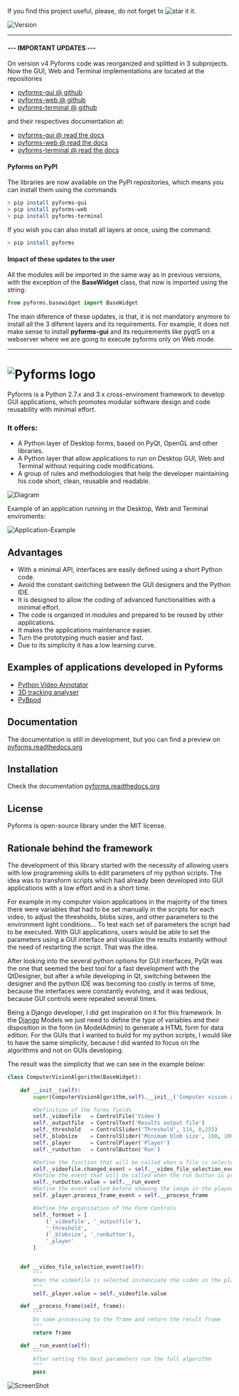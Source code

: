 If you find this project useful, please, do not forget to ![star it](https://raw.githubusercontent.com/UmSenhorQualquer/pyforms/v1.0.beta/docs/imgs/start.png?raw=true "Screen") it.

![Version](https://img.shields.io/badge/version-4-green.svg "Screen")


---

#### --- IMPORTANT UPDATES ---
On version v4 Pyforms code was reorganized and splitted in 3 subprojects. Now the GUI, Web and Terminal implementations are located at the repositories

- [pyforms-gui @ github](https://github.com/UmSenhorQualquer/pyforms-gui)
- [pyforms-web @ github](https://github.com/UmSenhorQualquer/pyforms-web)
- [pyforms-terminal @ github](https://github.com/UmSenhorQualquer/pyforms-terminal)

and their respectives documentation at:

- [pyforms-gui @ read the docs](https://pyforms-gui.readthedocs.io)
- [pyforms-web @ read the docs](https://pyforms-web.readthedocs.io)
- [pyforms-terminal @ read the docs](https://pyforms-terminal.readthedocs.io)



#### Pyforms on PyPI

The libraries are now available on the PyPI repositories, which means you can install them using the commands 

```bash
> pip install pyforms-gui
> pip install pyforms-web
> pip install pyforms-terminal
```

If you wish you can also install all layers at once, using the command:

```bash
> pip install pyforms
```

#### Impact of these updates to the user

All the modules will be imported in the same way as in previous versions, with the exception of the **BaseWidget** class, that now is imported using the string: 
```python
from pyforms.basewidget import BaseWidget
```
The main diference of these updates, is that, it is not mandatory anymore to install all the 3 diferent layers and its requirements. For example, it does not make sense to install **pyforms-gui** and its requirements like pyqt5 on a webserver where we are going to execute pyforms only on Web mode.


----

# ![Pyforms logo](docs/imgs/pyforms.jpg?raw=true "Screen")

Pyforms is a Python 2.7.x and 3.x cross-enviroment framework to develop GUI applications, which promotes modular software design and code reusability with minimal effort.

### It offers:
* A Python layer of Desktop forms, based on PyQt, OpenGL and other libraries.
* A Python layer that allow applications to run on Desktop GUI, Web and Terminal without requiring code modifications.
* A group of rules and methodologies that help the developer maintaining his code short, clean, reusable and readable. 

![Diagram](docs/imgs/pyforms-layers.png?raw=true "Screen")

Example of an application running in the Desktop, Web and Terminal enviroments:

![Application-Example](docs/example.png?raw=true "Screen")

## Advantages
* With a minimal API, interfaces are easily defined using a short Python code.
* Avoid the constant switching between the GUI designers and the Python IDE.
* It is designed to allow the coding of advanced functionalities with a minimal effort.
* The code is organized in modules and prepared to be reused by other applications.
* It makes the applications maintenance easier.
* Turn the prototyping much easier and fast.
* Due to its simplicity it has a low learning curve.

## Examples of applications developed in Pyforms
* [Python Video Annotator](https://github.com/UmSenhorQualquer/pythonVideoAnnotator)
* [3D tracking analyser](https://github.com/UmSenhorQualquer/3D-tracking-analyser)
* [PyBpod](http://pybpod.readthedocs.io)

## Documentation

The documentation is still in development, but you can find a preview on [pyforms.readthedocs.org](http://pyforms.readthedocs.org)

## Installation

Check the documentation [pyforms.readthedocs.org](http://pyforms.readthedocs.org)

## License

Pyforms is open-source library under the MIT license.

## Rationale behind the framework

The development of this library started with the necessity of allowing users with low programming skills to edit parameters of my python scripts.
The idea was to transform scripts which had already been developed into GUI applications with a low effort and in a short time.

For example in my computer vision applications in the majority of the times there were variables that had to be set manually in the scripts for each video, to adjust the thresholds, blobs sizes, and other parameters to the environment light conditions... To test each set of parameters the script had to be executed.
With GUI applications, users would be able to set the parameters using a GUI interface and visualize the results instantly without the need of restarting the script. That was the idea.

After looking into the several python options for GUI interfaces, PyQt was the one that seemed the best tool for a fast development with the QtDesigner, but after a while developing in Qt, switching between the designer and the python IDE was becoming too costly in terms of time, because the interfaces were constantly evolving, and it was tedious, because GUI controls were repeated several times.

Being a Django developer, I did get inspiration on it for this framework. In the [Django](https://www.djangoproject.com/) Models we just need to define the type of variables and their disposition in the form (in ModelAdmin) to generate a HTML form for data edition.
For the GUIs that I wanted to build for my python scripts, I would like to have the same simplicity, because I did wanted to focus on the algorithms and not on GUIs developing.

The result was the simplicity that we can see in the example below:

```python
class ComputerVisionAlgorithm(BaseWidget):
	
	def __init__(self):
		super(ComputerVisionAlgorithm,self).__init__('Computer vision algorithm example')

		#Definition of the forms fields
		self._videofile   = ControlFile('Video')
		self._outputfile  = ControlText('Results output file')
		self._threshold   = ControlSlider('Threshold', 114, 0,255)
		self._blobsize    = ControlSlider('Minimum blob size', 100, 100,2000)
		self._player      = ControlPlayer('Player')
		self._runbutton   = ControlButton('Run')

		#Define the function that will be called when a file is selected
		self._videofile.changed_event = self.__video_file_selection_event
		#Define the event that will be called when the run button is processed
		self._runbutton.value = self.__run_event
		#Define the event called before showing the image in the player
		self._player.process_frame_event = self.__process_frame

		#Define the organization of the Form Controls
		self._formset = [ 
			('_videofile', '_outputfile'), 
			'_threshold', 
			('_blobsize', '_runbutton'), 
			'_player'
		]


	def __video_file_selection_event(self):
		"""
		When the videofile is selected instanciate the video in the player
		"""
		self._player.value = self._videofile.value

	def __process_frame(self, frame):
		"""
		Do some processing to the frame and return the result frame
		"""
		return frame

	def __run_event(self):
		"""
		After setting the best parameters run the full algorithm
		"""
		pass
```

![ScreenShot](docs/imgs/computer-vision-algorithm.png)
